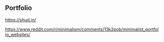 ## Portfolio
https://shud.in/

https://www.reddit.com/r/minimalism/comments/13k2pob/minimalist_portfolio_websites/
